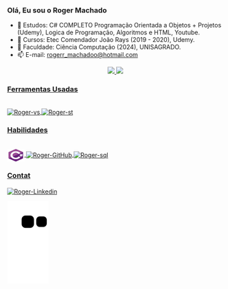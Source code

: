 ### Olá, Eu sou o Roger Machado

- 📗 Estudos: C# COMPLETO Programação Orientada a Objetos + Projetos (Udemy), Logica de Programação, Algoritmos e HTML, Youtube.
- 📘 Cursos: Etec Comendador João Rays (2019 - 2020), Udemy.
- 📕 Faculdade: Ciência Computação (2024), UNISAGRADO.
- 📫 E-mail: rogerr_machadoo@hotmail.com
  
<div align="center">
  <a href="https://github.com/Roger-Machado">
  <img height="180em" src="https://github-readme-stats.vercel.app/api?username=Roger-Machado&show_icons=true&theme=dracula&include_all_commits=true&count_private=true"/>
  <img height="180em" src="https://github-readme-stats.vercel.app/api/top-langs/?username=Roger-Machado&layout=compact&langs_count=7&theme=dracula"/>
</div>

### **Ferramentas Usadas** 

<div style="display: inline_block"><br>
  
  <img align="center" alt="Roger-vs" height="30" width="40" src="https://cdn.jsdelivr.net/gh/devicons/devicon/icons/vscode/vscode-original.svg">
  <img align="center" alt="Roger-st" height="30" width="40" src="https://cdn.jsdelivr.net/gh/devicons/devicon/icons/visualstudio/visualstudio-plain.svg">
  
</div>
        
     
### **Habilidades** 
 
<div style="display: inline_block"><br>
  
<img align="center" alt="Roger-Csharp" height="30" width="40" src="https://raw.githubusercontent.com/devicons/devicon/master/icons/csharp/csharp-original.svg">
<img align="center" alt="Roger-GitHub" height="30" width="40" src="https://cdn.jsdelivr.net/gh/devicons/devicon/icons/github/github-original-wordmark.svg">
<img align="center" alt="Roger-sql" height="30" width="40" src="https://cdn.jsdelivr.net/gh/devicons/devicon/icons/mysql/mysql-original-wordmark.svg" >
  
</div>
  
### **Contat** 
  
<a target="_blank" href="https://www.linkedin.com/in/roger-machado-04b094240/"><img align="center" alt="Roger-Linkedin" height="30" width="40" src="https://cdn.jsdelivr.net/gh/devicons/devicon/icons/linkedin/linkedin-original.svg"></a>
  

![Snake animation](https://github.com/rafaballerini/rafaballerini/blob/output/github-contribution-grid-snake.svg)
